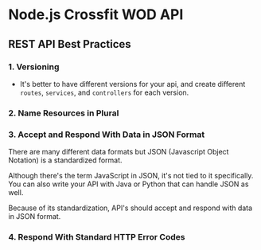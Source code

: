 # Node.js Crossfit WOD API

## REST API Best Practices

### 1. Versioning

- It's better to have different versions for your api, and create different `routes`, `services`, and `controllers` for each version.

### 2. Name Resources in Plural

### 3. Accept and Respond With Data in JSON Format

There are many different data formats but JSON (Javascript Object Notation) is a standardized format.

Although there's the term JavaScript in JSON, it's not tied to it specifically. You can also write your API with Java or Python that can handle JSON as well.

Because of its standardization, API's should accept and respond with data in JSON format.

### 4. Respond With Standard HTTP Error Codes
